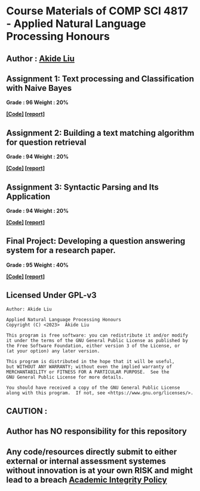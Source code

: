 # Course Materials of COMP SCI 4817 - Applied Natural Language Processing Honours

## Author : [Akide Liu](https://github.com/AkideLiu)

## Assignment 1: Text processing and Classification with Naive Bayes

**Grade : 96      Weight : 20%**

**[[Code]](./assignment1/) [[report]](./report/report-assignment-1.pdf)** 

## Assignment 2: Building a text matching algorithm for question retrieval

**Grade : 94      Weight : 20%**

**[[Code]](./assignment2/) [[report]](./report/report-assignment-2.pdf)** 

## Assignment 3: Syntactic Parsing and Its Application

**Grade : 94      Weight : 20%**

**[[Code]](./assignment3/) [[report]](./report/report-assignment-3.pdf)** 

## Final Project: Developing a question answering system for a research paper.

**Grade : 95      Weight : 40%**

**[[Code]](./final-project) [[report]](./report/report-final-project.pdf)**


## Licensed Under GPL-v3
```shell
Author: Akide Liu

Applied Natural Language Processing Honours
Copyright (C) <2023>  Akide Liu

This program is free software: you can redistribute it and/or modify
it under the terms of the GNU General Public License as published by
the Free Software Foundation, either version 3 of the License, or
(at your option) any later version.

This program is distributed in the hope that it will be useful,
but WITHOUT ANY WARRANTY; without even the implied warranty of
MERCHANTABILITY or FITNESS FOR A PARTICULAR PURPOSE.  See the
GNU General Public License for more details.

You should have received a copy of the GNU General Public License
along with this program.  If not, see <https://www.gnu.org/licenses/>.
```



## CAUTION :

## Author has NO responsibility for this repository

## Any code/resources directly submit to either external or internal assessment systemes without innovation is at your own RISK and might lead to a breach [Academic Integrity Policy](https://www.adelaide.edu.au/policies/230/)
